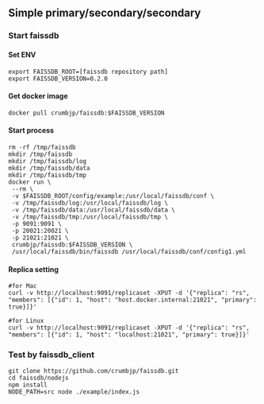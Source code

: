 ## Simple primary/secondary/secondary
### Start faissdb
#### Set ENV
```
export FAISSDB_ROOT=[faissdb repository path]
export FAISSDB_VERSION=0.2.0
```

#### Get docker image
```
docker pull crumbjp/faissdb:$FAISSDB_VERSION
```

#### Start process
```
rm -rf /tmp/faissdb
mkdir /tmp/faissdb
mkdir /tmp/faissdb/log
mkdir /tmp/faissdb/data
mkdir /tmp/faissdb/tmp
docker run \
 --rm \
 -v $FAISSDB_ROOT/config/example:/usr/local/faissdb/conf \
 -v /tmp/faissdb/log:/usr/local/faissdb/log \
 -v /tmp/faissdb/data:/usr/local/faissdb/data \
 -v /tmp/faissdb/tmp:/usr/local/faissdb/tmp \
 -p 9091:9091 \
 -p 20021:20021 \
 -p 21021:21021 \
 crumbjp/faissdb:$FAISSDB_VERSION \
 /usr/local/faissdb/bin/faissdb /usr/local/faissdb/conf/config1.yml
```

#### Replica setting
```
#for Mac
curl -v http://localhost:9091/replicaset -XPUT -d '{"replica": "rs", "members": [{"id": 1, "host": "host.docker.internal:21021", "primary": true}]}'
```

```
#for Linux
curl -v http://localhost:9091/replicaset -XPUT -d '{"replica": "rs", "members": [{"id": 1, "host": "localhost:21021", "primary": true}]}'
```


### Test by faissdb_client
```
git clone https://github.com/crumbjp/faissdb.git
cd faissdb/nodejs
npm install
NODE_PATH=src node ./example/index.js
```

